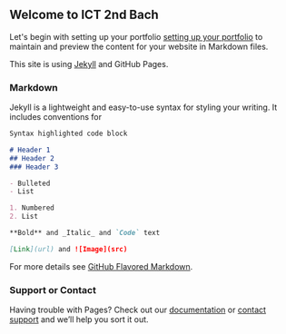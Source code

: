## Welcome to ICT 2nd Bach

Let's begin with setting up your portfolio [setting up your portfolio](https://mrjshaw.github.io/ict2ndbach/databases/setup_portfolio) to maintain and preview the content for your website in Markdown files.

This site is using [Jekyll](https://jekyllrb.com/) and GitHub Pages.

### Markdown

Jekyll is a lightweight and easy-to-use syntax for styling your writing. It includes conventions for

```markdown
Syntax highlighted code block

# Header 1
## Header 2
### Header 3

- Bulleted
- List

1. Numbered
2. List

**Bold** and _Italic_ and `Code` text

[Link](url) and ![Image](src)
```

For more details see [GitHub Flavored Markdown](https://guides.github.com/features/mastering-markdown/).

### Support or Contact

Having trouble with Pages? Check out our [documentation](https://docs.github.com/categories/github-pages-basics/) or [contact support](https://support.github.com/contact) and we’ll help you sort it out.
